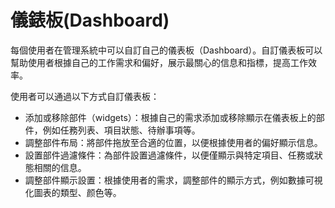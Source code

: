 # 儀錶板(Dashboard)

每個使用者在管理系統中可以自訂自己的儀表板（Dashboard）。自訂儀表板可以幫助使用者根據自己的工作需求和偏好，展示最關心的信息和指標，提高工作效率。&#x20;

使用者可以通過以下方式自訂儀表板：&#x20;

* 添加或移除部件（widgets）：根據自己的需求添加或移除顯示在儀表板上的部件，例如任務列表、項目狀態、待辦事項等。&#x20;
* 調整部件布局：將部件拖放至合適的位置，以便根據使用者的偏好顯示信息。&#x20;
* 設置部件過濾條件：為部件設置過濾條件，以便僅顯示與特定項目、任務或狀態相關的信息。&#x20;
* 調整部件顯示設置：根據使用者的需求，調整部件的顯示方式，例如數據可視化圖表的類型、颜色等。
